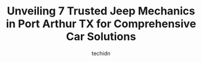 ---
layout: ampstory
image: https://images.unsplash.com/photo-1551727324-355cda9f1884?ixlib=rb-4.0.3&ixid=MnwxMjA3fDB8MHxwaG90by1wYWdlfHx8fGVufDB8fHx8&auto=format&fit=crop&w=640&h=853&q=80
author: techidn
featured: false
description: When it comes to finding reliable automotive experts in Port Arthur TX, USA, look no further than the 7 best Jeep Mechanic in the area. With their exceptional skills and dedication to provid
title: Unveiling 7 Trusted Jeep Mechanics in Port Arthur TX for Comprehensive Car Solutions
cover:
   title: Unveiling 7 Trusted Jeep Mechanics in Port Arthur TX for Comprehensive Car Solutions
   subtitle: Rickpate
   background: https://images.unsplash.com/photo-1551727324-355cda9f1884?ixlib=rb-4.0.3&ixid=MnwxMjA3fDB8MHxwaG90by1wYWdlfHx8fGVufDB8fHx8&auto=format&fit=crop&w=640&h=853&q=80

pages: 
 - layout: thirds
   top: <h1>#1 Peters Auto Repair & Body</h1>
   bottom: "<p>Normally have had good service. But lately service has been terrible. 8 months after dropping off my car I still get Im still working on it. So I dropped my daughter veh</p>"
   background: https://www.knot35.com/toplist/wp-content/uploads/2023/06/best-jeep-mechanic-1-in-port-arthur-tx-1685831511.jpeg
   backgroundblur: true
 - layout: thirds
   top: <h1>#2 Tams Auto Repair</h1>
   bottom: "<p>1848 Woodworth Blvd, Port Arthur, TX 77640, United States</p>"
   background: https://www.knot35.com/toplist/wp-content/uploads/2023/06/best-jeep-mechanic-2-in-port-arthur-tx-1685831511.jpeg
   cta:
      link: https://www.knot35.com/toplist/unveiling-7-trusted-jeep-mechanics-in-port-arthur-tx-for-comprehensive-car-solutions/
      text: Unveiling 7 Trusted Jeep Mechanics in Port Arthur TX for Comprehensive Car Solutions
 - layout: thirds
   top: <h1>#3 De Jean Automotive</h1>
   bottom: "<p>5213 Twin City Hwy, Port Arthur, TX 77642, United States</p>"
   background: https://www.knot35.com/toplist/wp-content/uploads/2023/06/best-jeep-mechanic-3-in-port-arthur-tx-1685831511.jpeg
   cta:
      link: https://www.knot35.com/toplist/unveiling-7-trusted-jeep-mechanics-in-port-arthur-tx-for-comprehensive-car-solutions/
      text: Unveiling 7 Trusted Jeep Mechanics in Port Arthur TX for Comprehensive Car Solutions
 - layout: thirds
   top: <h1>#4 Boones Automotive</h1>
   bottom: "<p>4401 Procter St, Port Arthur, TX 77642, United States</p>"
   background: https://images.unsplash.com/photo-1527066579998-dbbae57f45ce?ixlib=rb-4.0.3&ixid=MnwxMjA3fDB8MHxwaG90by1wYWdlfHx8fGVufDB8fHx8&auto=format&fit=crop&w=640&h=853&q=80
   cta:
      link: https://www.knot35.com/toplist/unveiling-7-trusted-jeep-mechanics-in-port-arthur-tx-for-comprehensive-car-solutions/
      text: Unveiling 7 Trusted Jeep Mechanics in Port Arthur TX for Comprehensive Car Solutions
 - layout: thirds
   top: <h1>#5 Romero Auto Repair</h1>
   bottom: "<p>949 Gulfway Dr, Port Arthur, TX 77640, United States</p>"
   background: https://images.unsplash.com/photo-1632260260864-caf7fde5ec36?ixlib=rb-4.0.3&ixid=MnwxMjA3fDB8MHxwaG90by1wYWdlfHx8fGVufDB8fHx8&auto=format&fit=crop&w=640&h=853&q=80
   cta:
      link: https://www.knot35.com/toplist/unveiling-7-trusted-jeep-mechanics-in-port-arthur-tx-for-comprehensive-car-solutions/
      text: Unveiling 7 Trusted Jeep Mechanics in Port Arthur TX for Comprehensive Car Solutions
 - layout: thirds
   top: <h1>#6 Pete & Harolds Auto Clinic</h1>
   bottom: "<p>2134 Bluebonnet Ave, Port Arthur, TX 77640, United States</p>"
   background: https://images.unsplash.com/photo-1591393223703-56fe1347ac62?ixlib=rb-4.0.3&ixid=MnwxMjA3fDB8MHxwaG90by1wYWdlfHx8fGVufDB8fHx8&auto=format&fit=crop&w=640&h=853&q=80
   cta:
      link: https://www.knot35.com/toplist/unveiling-7-trusted-jeep-mechanics-in-port-arthur-tx-for-comprehensive-car-solutions/
      text: Unveiling 7 Trusted Jeep Mechanics in Port Arthur TX for Comprehensive Car Solutions
 - layout: thirds
   top: <h1>#7 JTs Auto Repair & More</h1>
   bottom: "<p>10160 Dominion Ranch Dr, Port Arthur, TX 77640, United States</p>"
   background: https://plus.unsplash.com/premium_photo-1664640458616-3c74f8cb4589?ixlib=rb-4.0.3&ixid=MnwxMjA3fDB8MHxwaG90by1wYWdlfHx8fGVufDB8fHx8&auto=format&fit=crop&w=640&h=853&q=80
   cta:
      link: https://www.knot35.com/toplist/unveiling-7-trusted-jeep-mechanics-in-port-arthur-tx-for-comprehensive-car-solutions/
      text: Unveiling 7 Trusted Jeep Mechanics in Port Arthur TX for Comprehensive Car Solutions
 - layout: thirds
   middle: Continue reading...
   background: https://images.unsplash.com/photo-1604871000636-074fa5117945?ixlib=rb-4.0.3&ixid=MnwxMjA3fDB8MHxwaG90by1wYWdlfHx8fGVufDB8fHx8&auto=format&fit=crop&w=640&h=853&q=80
   cta:
      link: https://www.knot35.com/toplist/unveiling-7-trusted-jeep-mechanics-in-port-arthur-tx-for-comprehensive-car-solutions/
      text: Unveiling 7 Trusted Jeep Mechanics in Port Arthur TX for Comprehensive Car Solutions
      
---